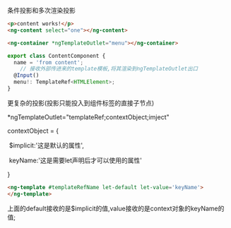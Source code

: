 条件投影和多次渲染投影

```html
<p>content works!</p>
<ng-content select="one"></ng-content>

<ng-container *ngTemplateOutlet="menu"></ng-container>
```

```typescript
export class ContentComponent {
  name = 'from content';
    // 接收外部传进来的template模板,将其渲染到ngTemplateOutlet出口
  @Input()
  menu!: TemplateRef<HTMLElement>;
}

```

更复杂的投影(投影只能投入到组件标签的直接子节点)

*ngTemplateOutlet="templateRef;contextObject;imject"

contextObject = {

​	$implicit:'这是默认的属性',

​	keyName:'这是需要let声明后才可以使用的属性'

}

```html
<ng-template #templateRefName let-default let-value='keyName'>
</ng-template>
```

上面的default接收的是$implicit的值,value接收的是context对象的keyName的值;
